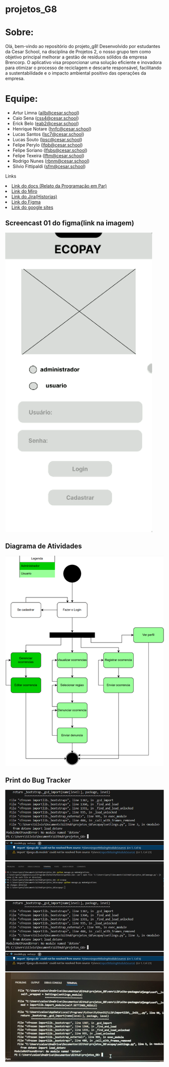 # projetos_G8

# Sobre:
Olá, bem-vindo ao repositório do projeto_g8! Desenvolvido por estudantes da Cesar School, na disciplina de Projetos 2, o nosso grupo tem como objetivo principal melhorar a gestão de resíduos sólidos da empresa Brencorp. O aplicativo visa proporcionar uma solução eficiente e inovadora para otimizar o processo de reciclagem e descarte responsável, facilitando a sustentabilidade e o impacto ambiental positivo das operações da empresa.



# Equipe:
* Artur Limna (ailb@cesar.school)
* Caio Sena (css4@cesar.school)
* Erick Belo (eab2@cesar.school)
* Henrique Notare (hnfc@cesar.school)
* Lucas Santos (lsc7@cesar.school)
* Lucas Souto (lpsc@cesar.school)
* Felipe Perylo (lfpb@cesar.school)
* Felipe Soriano (lfsbs@cesar.school)
* Felipe Texeira (lftm@cesar.school)
* Rodrigo Nunes (rbnm@cesar.school)
* Silvio Fittipaldi (sfm@cesar.school)

<p>Links </p>
    <li>
 <a  href=https://docs.google.com/document/d/11aEB7wAGbuErokucf3L3qPKIhUC6PqsAlskm6jNbng0/edit#heading=h.gip33b3r0qy2=/
      >Link do docs (Relato da Programação em Par)</a
    >
          <li>
  <a  href=https://miro.com/app/board/uXjVNmC7R-U=/
      >Link do Miro</a
   >
          <li>
    <a href=https://projetofds.atlassian.net/jira/software/projects/EC/boards/3?atlOrigin=eyJpIjoiYmE0MmMxMjc2OTg3NGY2NWE0Yjk4OTlmYzc3ZmU5OTAiLCJwIjoiaiJ9=/
        >Link do Jira(Historias)</a>
  </li>
    <li>
     <a  href=https://www.figma.com/file/tyWczuRKjU5u8zRooQhiK1/Untitled?type=design&node-id=0%3A1&mode=design&t=gKvfu8NQ2PhX4spo-1>Link do Figma</a>
  </li>
 <li>
  <a href="https://sites.google.com/d/1-6DGXvwyUoOTxoCo1Pbt51tpVXd0R_zB/p/1zcXPBehIi9aOACSmOZUIbssWT2dk16Kx/edit?pli=1">Link do google sites</a>
</li>
<h2> Screencast 01 do figma(link na imagem)</h2> 
<a href="https://www.loom.com/share/91b5a2932fc4480691c97e5671768af3?sid=a6c7a878-95b8-41bb-96fe-bb2a4ac3fb6d">
  <img src="/foto_figma.png" />
</a>
<br> 
<h2> Diagrama de Atividades </h2> 
<a href="foto_do_diagrama_de_atividades.png">
  <img src="/foto_do_diagrama_de_atividades.png" />
</a>

<h2> Print do Bug Tracker </h2> 
<img src="/bugtracker.png" />
<img src="/bugtracker2.png" />
<img src="/bugtracker3.png" />
<img src="/bugtracker4.jpg" />
<img src="/bugtracker5.jpg" />
<img src="/bugtracker6.jpg" />

<br> 

